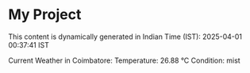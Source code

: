 # My Project

This content is dynamically generated in Indian Time (IST): 2025-04-01 00:37:41 IST


Current Weather in Coimbatore:
Temperature: 26.88 °C
Condition: mist
